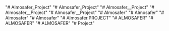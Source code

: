 "# Almosafer_Project" 
"# Almosafer_Project" 
"# Almosafer__Project" 
"# Almosafer__Project" 
"# Almosafer__Project" 
"# Almosafer" 
"# Almosafer" 
"# Almosafer" 
"# Almosafer" 
"# Almosafer.PROJECT" 
"# ALMOSAFER" 
"# ALMOSAFER" 
"# ALMOSAFER" 
"# Project" 
